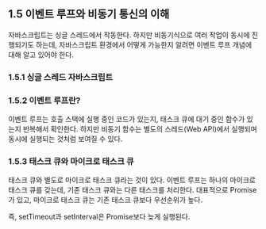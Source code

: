 ## 1.5 이벤트 루프와 비동기 통신의 이해

자바스크립트는 싱글 스레드에서 작동한다. 하지만 비동기식으로 여러 작업이 동시에 진행되기도 하는데, 자바스크립트 환경에서 어떻게 가능한지 알려면 이벤트 루프 개념에 대해 알고 있어야 한다.

### 1.5.1 싱글 스레드 자바스크립트

### 1.5.2 이벤트 루프란?

이벤트 루프는 호출 스택에 실행 중인 코드가 있는지, 태스크 큐에 대기 중인 함수가 있는지 반복해서 확인한다. 하지만 비동기 함수는 별도의 스레드(Web API)에서 실행되며 동시에 실행되는 것처럼 보여질 수 있다.

### 1.5.3 태스크 큐와 마이크로 태스크 큐

태스크 큐와 별도로 마이크로 태스크 큐라는 것이 있다. 이벤트 루프는 하나의 마이크로 태스크 큐를 갖는데, 기존 태스크 큐와는 다른 태스크를 처리한다. 대표적으로 Promise가 있고, 마이크로 태스크 큐는 기존 태스크 큐보다 우선순위가 높다.

즉, setTimeout과 setInterval은 Promise보다 늦게 실행된다.
